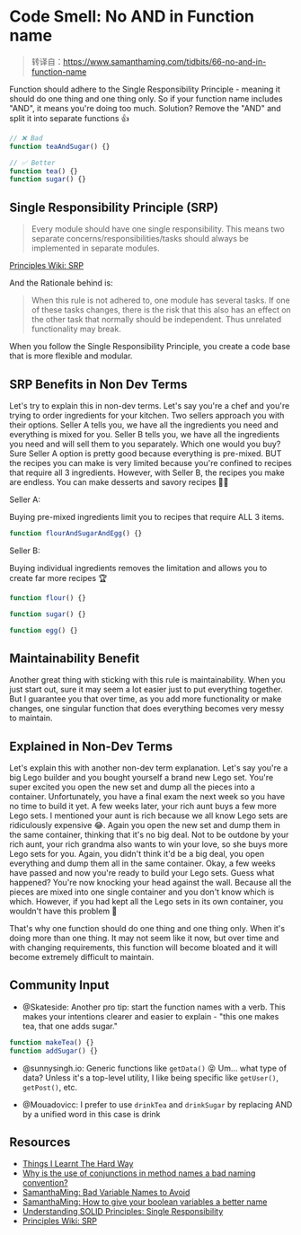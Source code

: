 # Code Smell: No AND in Function name

> 转译自：https://www.samanthaming.com/tidbits/66-no-and-in-function-name

Function should adhere to the Single Responsibility Principle - meaning it should do one thing and one thing only. So if your function name includes "AND", it means you're doing too much. Solution? Remove the "AND" and split it into separate functions 👍

```js
// ❌ Bad
function teaAndSugar() {}

// ✅ Better
function tea() {}
function sugar() {}
```

## Single Responsibility Principle (SRP)

> Every module should have one single responsibility. This means two separate concerns/responsibilities/tasks should always be implemented in separate modules.

[Principles Wiki: SRP](http://www.principles-wiki.net/principles:single_responsibility_principle)

And the Rationale behind is:

> When this rule is not adhered to, one module has several tasks. If one of these tasks changes, there is the risk that this also has an effect on the other task that normally should be independent. Thus unrelated functionality may break.

When you follow the Single Responsibility Principle, you create a code base that is more flexible and modular.

## SRP Benefits in Non Dev Terms

Let's try to explain this in non-dev terms. Let's say you're a chef and you're trying to order ingredients for your kitchen. Two sellers approach you with their options. Seller A tells you, we have all the ingredients you need and everything is mixed for you. Seller B tells you, we have all the ingredients you need and will sell them to you separately. Which one would you buy? Sure Seller A option is pretty good because everything is pre-mixed. BUT the recipes you can make is very limited because you're confined to recipes that require all 3 ingredients. However, with Seller B, the recipes you make are endless. You can make desserts and savory recipes 👩‍🍳

Seller A:

Buying pre-mixed ingredients limit you to recipes that require ALL 3 items.

```js
function flourAndSugarAndEgg() {}
```

Seller B:

Buying individual ingredients removes the limitation and allows you to create far more recipes 🏆

```js
function flour() {}

function sugar() {}

function egg() {}
```

## Maintainability Benefit

Another great thing with sticking with this rule is maintainability. When you just start out, sure it may seem a lot easier just to put everything together. But I guarantee you that over time, as you add more functionality or make changes, one singular function that does everything becomes very messy to maintain.

## Explained in Non-Dev Terms

Let's explain this with another non-dev term explanation. Let's say you're a big Lego builder and you bought yourself a brand new Lego set. You're super excited you open the new set and dump all the pieces into a container. Unfortunately, you have a final exam the next week so you have no time to build it yet. A few weeks later, your rich aunt buys a few more Lego sets. I mentioned your aunt is rich because we all know Lego sets are ridiculously expensive 😂. Again you open the new set and dump them in the same container, thinking that it's no big deal. Not to be outdone by your rich aunt, your rich grandma also wants to win your love, so she buys more Lego sets for you. Again, you didn't think it'd be a big deal, you open everything and dump them all in the same container. Okay, a few weeks have passed and now you're ready to build your Lego sets. Guess what happened? You're now knocking your head against the wall. Because all the pieces are mixed into one single container and you don't know which is which. However, if you had kept all the Lego sets in its own container, you wouldn't have this problem 💩

That's why one function should do one thing and one thing only. When it's doing more than one thing. It may not seem like it now, but over time and with changing requirements, this function will become bloated and it will become extremely difficult to maintain.

## Community Input

- @Skateside: Another pro tip: start the function names with a verb. This makes your intentions clearer and easier to explain - "this one makes tea, that one adds sugar."

```js
function makeTea() {}
function addSugar() {}
```

- @sunnysingh.io: Generic functions like `getData()` 😝 Um... what type of data? Unless it's a top-level utility, I like being specific like `getUser()`, `getPost()`, etc.

- @Mouadovicc: I prefer to use `drinkTea` and `drinkSugar` by replacing AND by a unified word in this case is drink

## Resources

- [Things I Learnt The Hard Way](https://blog.juliobiason.net/thoughts/things-i-learnt-the-hard-way/)
- [Why is the use of conjunctions in method names a bad naming convention?](https://softwareengineering.stackexchange.com/questions/255669/why-is-the-use-of-conjunctions-in-method-names-a-bad-naming-convention)
- [SamanthaMing: Bad Variable Names to Avoid](https://www.samanthaming.com/tidbits/36-bad-variable-names-to-avoid)
- [SamanthaMing: How to give your boolean variables a better name](https://www.samanthaming.com/tidbits/34-better-boolean-variable-names)
- [Understanding SOLID Principles: Single Responsibility](https://codeburst.io/understanding-solid-principles-single-responsibility-b7c7ec0bf80)
- [Principles Wiki: SRP](http://www.principles-wiki.net/principles:single_responsibility_principle)
